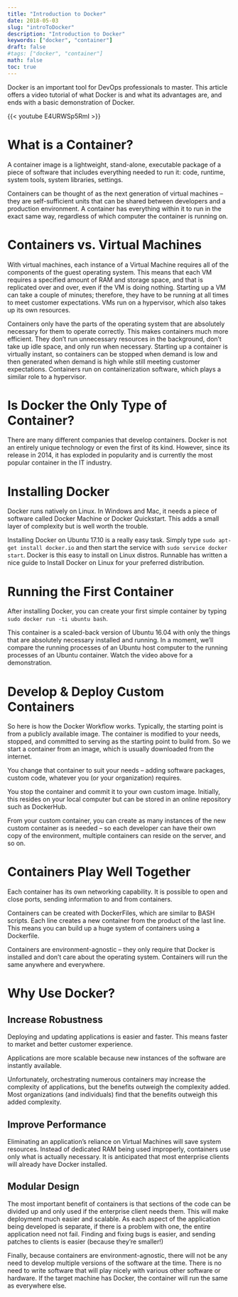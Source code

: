 ```yaml
---
title: "Introduction to Docker"
date: 2018-05-03
slug: "introToDocker"
description: "Introduction to Docker"
keywords: ["docker", "container"]
draft: false
#tags: ["docker", "container"]
math: false
toc: true
---
```


Docker is an important tool for DevOps professionals to master.  This article offers a video tutorial of what Docker is and what its advantages are, and ends with a basic demonstration of Docker.  
  
{{< youtube E4URWSp5RmI >}}

# What is a Container?

A container image is a lightweight, stand-alone, executable package of a piece of software that includes everything needed to run it: code, runtime, system tools, system libraries, settings.

Containers can be thought of as the next generation of virtual machines – they are self-sufficient units that can be shared between developers and a production environment. A container has everything within it to run in the exact same way, regardless of which computer the container is running on.

# Containers vs. Virtual Machines

With virtual machines, each instance of a Virtual Machine requires all of the components of the guest operating system. This means that each VM requires a specified amount of RAM and storage space, and that is replicated over and over, even if the VM is doing nothing. Starting up a VM can take a couple of minutes; therefore, they have to be running at all times to meet customer expectations. VMs run on a hypervisor, which also takes up its own resources.

Containers only have the parts of the operating system that are absolutely necessary for them to operate correctly. This makes containers much more efficient. They don’t run unnecessary resources in the background, don’t take up idle space, and only run when necessary. Starting up a container is virtually instant, so containers can be stopped when demand is low and then generated when demand is high while still meeting customer expectations. Containers run on containerization software, which plays a similar role to a hypervisor.

# Is Docker the Only Type of Container?

There are many different companies that develop containers. Docker is not an entirely unique technology or even the first of its kind. However, since its release in 2014, it has exploded in popularity and is currently the most popular container in the IT industry.

# Installing Docker

Docker runs natively on Linux. In Windows and Mac, it needs a piece of software called Docker Machine or Docker Quickstart. This adds a small layer of complexity but is well worth the trouble.

Installing Docker on Ubuntu 17.10 is a really easy task. Simply type `sudo apt-get install docker.io` and then start the service with `sudo service docker start`. Docker is this easy to install on Linux distros. Runnable has written a nice guide to Install Docker on Linux for your preferred distribution.

# Running the First Container

After installing Docker, you can create your first simple container by typing `sudo docker run -ti ubuntu bash`.

This container is a scaled-back version of Ubuntu 16.04 with only the things that are absolutely necessary installed and running. In a moment, we’ll compare the running processes of an Ubuntu host computer to the running processes of an Ubuntu container. Watch the video above for a demonstration.

# Develop & Deploy Custom Containers

So here is how the Docker Workflow works. Typically, the starting point is from a publicly available image. The container is modified to your needs, stopped, and committed to serving as the starting point to build from. So we start a container from an image, which is usually downloaded from the internet.

You change that container to suit your needs – adding software packages, custom code, whatever you (or your organization) requires.

You stop the container and commit it to your own custom image. Initially, this resides on your local computer but can be stored in an online repository such as DockerHub.

From your custom container, you can create as many instances of the new custom container as is needed – so each developer can have their own copy of the environment, multiple containers can reside on the server, and so on.

# Containers Play Well Together

Each container has its own networking capability. It is possible to open and close ports, sending information to and from containers.

Containers can be created with DockerFiles, which are similar to BASH scripts. Each line creates a new container from the product of the last line. This means you can build up a huge system of containers using a Dockerfile.

Containers are environment-agnostic – they only require that Docker is installed and don’t care about the operating system. Containers will run the same anywhere and everywhere.

# Why Use Docker?


## Increase Robustness

Deploying and updating applications is easier and faster. This means faster to market and better customer experience.

Applications are more scalable because new instances of the software are instantly available.

Unfortunately, orchestrating numerous containers may increase the complexity of applications, but the benefits outweigh the complexity added. Most organizations (and individuals) find that the benefits outweigh this added complexity.

## Improve Performance

Eliminating an application’s reliance on Virtual Machines will save system resources. Instead of dedicated RAM being used improperly, containers use only what is actually necessary. It is anticipated that most enterprise clients will already have Docker installed.

## Modular Design

The most important benefit of containers is that sections of the code can be divided up and only used if the enterprise client needs them. This will make deployment much easier and scalable. As each aspect of the application being developed is separate, if there is a problem with one, the entire application need not fail. Finding and fixing bugs is easier, and sending patches to clients is easier (because they’re smaller!)

Finally, because containers are environment-agnostic, there will not be any need to develop multiple versions of the software at the time. There is no need to write software that will play nicely with various other software or hardware. If the target machine has Docker, the container will run the same as everywhere else.
